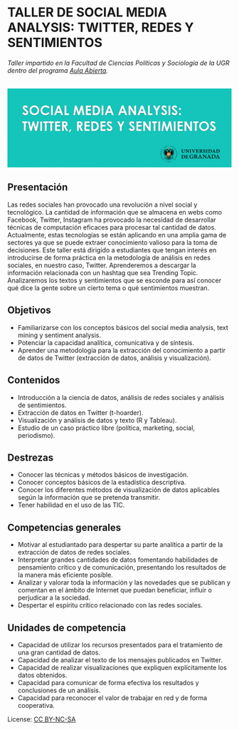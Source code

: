 # TALLER DE SOCIAL MEDIA ANALYSIS: TWITTER, REDES Y SENTIMIENTOS
###### Taller impartido en la Facultad de Ciencias Políticas y Sociología de la UGR dentro del programa [Aula Abierta](http://polisocio.ugr.es/educacion-abierta.php). 

![alt text](https://github.com/anavaldi/Taller_Sociologia/blob/master/portada.png "Portada")

## Presentación 

Las redes sociales han provocado una revolución a nivel social y
tecnológico. La cantidad de información que se almacena en webs como Facebook,
Twitter, Instagram ha provocado la necesidad de desarrollar técnicas de computación
eficaces para procesar tal cantidad de datos. Actualmente, estas tecnologías se están
aplicando en una amplia gama de sectores ya que se puede extraer conocimiento
valioso para la toma de decisiones. Este taller está dirigido a estudiantes que tengan
interés en introducirse de forma práctica en la metodología de análisis en redes
sociales, en nuestro caso, Twitter. Aprenderemos a descargar la información
relacionada con un hashtag que sea Trending Topic. Analizaremos los textos y
sentimientos que se esconde para así conocer qué dice la gente sobre un cierto tema
o qué sentimientos muestran.

## Objetivos
* Familiarizarse con los conceptos básicos del social media analysis, text mining y
sentiment analysis.
* Potenciar la capacidad analítica, comunicativa y de síntesis.
* Aprender una metodología para la extracción del conocimiento a partir de datos de
Twitter (extracción de datos, análisis y visualización).

## Contenidos
* Introducción a la ciencia de datos, análisis de redes sociales y análisis de
sentimientos.
* Extracción de datos en Twitter (t-hoarder).
* Visualización y análisis de datos y texto (R y Tableau).
* Estudio de un caso práctico libre (política, marketing, social, periodismo).

## Destrezas
* Conocer las técnicas y métodos básicos de investigación.
* Conocer conceptos básicos de la estadística descriptiva.
* Conocer los diferentes métodos de visualización de datos aplicables según la
información que se pretenda transmitir.
* Tener habilidad en el uso de las TIC.

## Competencias generales
* Motivar al estudiantado para despertar su parte analítica a partir de la extracción de
datos de redes sociales.
* Interpretar grandes cantidades de datos fomentando habilidades de pensamiento
crítico y de comunicación, presentando los resultados de la manera más eficiente
posible.
* Analizar y valorar toda la información y las novedades que se publican y comentan
en el ámbito de Internet que puedan beneficiar, influir o perjudicar a la sociedad.
* Despertar el espíritu crítico relacionado con las redes sociales.

## Unidades de competencia
* Capacidad de utilizar los recursos presentados para el tratamiento de una gran
cantidad de datos.
* Capacidad de analizar el texto de los mensajes publicados en Twitter.
* Capacidad de realizar visualizaciones que expliquen explícitamente los datos
obtenidos.
* Capacidad para comunicar de forma efectiva los resultados y conclusiones de un
análisis.
* Capacidad para reconocer el valor de trabajar en red y de forma cooperativa. 


License: [CC BY-NC-SA](https://creativecommons.org/licenses/by-nc-sa/4.0/)
